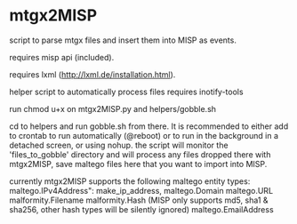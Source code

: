mtgx2MISP
=========

script to parse mtgx files and insert them into MISP as events.

requires misp api (included).

requires lxml (http://lxml.de/installation.html).

helper script to automatically process files requires inotify-tools

run chmod u+x on mtgx2MISP.py and helpers/gobble.sh

cd to helpers and run gobble.sh from there. It is recommended to either add to crontab to run automatically (@reboot) or to run in the background in a detached screen, or using nohup.
the script will monitor the 'files_to_gobble' directory and will process any files dropped there with mtgx2MISP, save maltego files here that you want to import into MISP.

currently mtgx2MISP supports the following maltego entity types:
maltego.IPv4Address": make_ip_address,
    maltego.Domain
    maltego.URL
    malformity.Filename
    malformity.Hash (MISP only supports md5, sha1 & sha256, other hash types will be silently ignored)
    maltego.EmailAddress